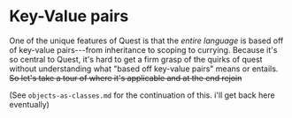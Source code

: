 # Key-Value pairs
One of the unique features of Quest is that the _entire language_ is based off of key-value pairs---from inheritance to scoping to currying. Because it's so central to Quest, it's hard to get a firm grasp of the quirks of quest without understanding what "based off key-value pairs" means or entails. ~~So let's take a tour of where it's applicable and at the end rejoin~~

(See `objects-as-classes.md` for the continuation of this. i'll get back here eventually)
